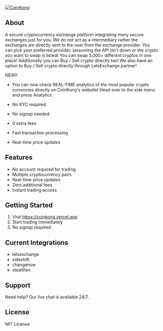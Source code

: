 [![CoinKong](https://img.shields.io/badge/Coin-Kong-purple?style=flat-square)](https://coinkong.vercel.app)

## About
A secure cryptocurrency exchange platform integrating many secure exchanges just for you. We do not act as a intermediary rather the exchanges are directly sent to the user from the exchange provider. You can pick your preferred provider. (assuming the API isn't down or the crypto you want to swap is listed) You can swap 5,000+ different cryptos in one place! Additionally you can Buy / Sell crypto directly too! We also have an option to Buy / Sell crypto directly through LetsExchange partner!

NEW!! 
* You can now check REAL-TIME analytics of the most popular crypto currencies directly on CoinKong's website! Head over to the side menu and press Analytics.

*   No KYC required
*   No signup needed
*   0 extra fees
*   Fast transaction processing
*   Real-time price updates

## Features

*   No account required for trading
*   Multiple cryptocurrency pairs
*   Real-time price updates
*   Zero additional fees
*   Instant trading access

## Getting Started

1.  Visit https://coinkong.vercel.app
2.  Start trading immediately
3.  No signup required

## Current Integrations
*   letsexchange
*   sideshift
*   changenow
*   stealthex

## Support

Need help? Our live chat is available 24/7.

## License

MIT License

